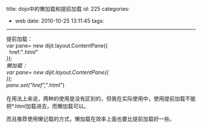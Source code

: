 title: dojo中的懒加载和提前加载
id: 225
categories:
  - web
date: 2010-10-25 13:11:45
tags:
---

提前加载： 
</br>var pane= new dijit.layout.ContentPane({ 
</br>&nbsp; href:&quot;*.html&quot; 
</br>}); 
</br>懒加载： 
</br>var pane= new dijit.layout.ContentPane({ 
</br>}); 
</br>pane.set(&quot;href&quot;,&quot;*.html&quot;) 
</br>
</br>在用法上来说，两种的使用是没有区别的，但我在实际使用中，使用提前加载不能把*.html加载进去，而懒加载可以。

而且推荐使用懒记载的方式，懒加载在效率上面也要比提前加载好一些。